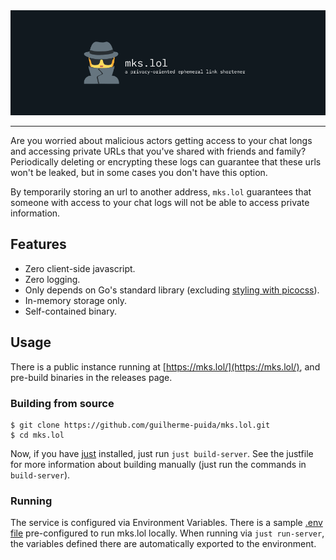 
<img src=".github/banner.png">

---

Are you worried about malicious actors getting access to your chat longs and accessing private URLs that you've shared with friends and family?
Periodically deleting or encrypting these logs can guarantee that these urls won't be leaked, but in some cases you don't have this option.

By temporarily storing an url to another address, `mks.lol` guarantees that someone with access to your chat logs will not be able to access private information.

## Features

- Zero client-side javascript.
- Zero logging.
- Only depends on Go's standard library (excluding [styling with picocss](https://picocss.com)).
- In-memory storage only.
- Self-contained binary.

## Usage

There is a public instance running at [https://mks.lol/](https://mks.lol/), and pre-build binaries in the releases page.

### Building from source

```shell
$ git clone https://github.com/guilherme-puida/mks.lol.git
$ cd mks.lol
```

Now, if you have [just](https://github.com/casey/just) installed, just run `just build-server`.
See the justfile for more information about building manually (just run the commands in `build-server`).

### Running

The service is configured via Environment Variables.
There is a sample [.env file](./.env) pre-configured to run mks.lol locally.
When running via `just run-server`, the variables defined there are automatically exported to the environment.